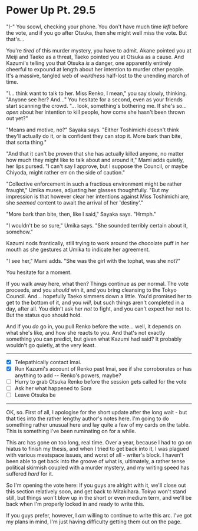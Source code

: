 # Power Up Pt. 29.5

"I-" You scowl, checking your phone. You don't have much time *left* before the vote, and if you go after Otsuka, then she might well miss the vote. But that's...

You're *tired* of this murder mystery, you have to admit. Akane pointed you at Meiji and Taeko as a threat, Taeko pointed you at Otsuka as a cause. And Kazumi's telling you that Otsuka *is* a danger, one apparently entirely cheerful to expound at length about her intention to murder other people. It's a massive, tangled web of *weirdness* half-lost to the unending march of time.

"I... think want to talk to her. Miss Renko, I mean," you say slowly, thinking. "Anyone see her? And..." You hesitate for a second, even as your friends start scanning the crowd. "... look, something's bothering me. If she's so... *open* about her intention to kill people, how come she hasn't been thrown out yet?"

"Means and motive, no?" Sayaka says. "Either Toshimichi doesn't think they'll actually do it, or is confident they can stop it. More bark than bite, that sorta thing."

"And that it can't be *proven* that she has actually killed anyone, no matter how much they might like to talk about and around it," Mami adds quietly, her lips pursed. "I can't say I approve, but I suppose the Council, or maybe Chiyoda, might rather err on the side of caution."

"Collective enforcement in such a fractious environment might be rather fraught," Umika muses, adjusting her glasses thoughtfully. "But my impression is that however clear her intentions against Miss Toshimichi are, she *seemed* content to await the arrival of her 'destiny'."

"More bark than bite, then, like I said," Sayaka says. "Hrmph."

"I wouldn't be so sure," Umika says. "She sounded terribly certain about it, somehow."

Kazumi nods frantically, still trying to work around the chocolate puff in her mouth as she gestures at Umika to indicate her agreement.

"I see her," Mami adds. "She was the girl with the tophat, was she not?"

You hesitate for a moment.

If you walk away here, what then? Things continue as per normal. The vote proceeds, and you *should* win it, and you bring cleansing to the Tokyo Council. And... hopefully Taeko simmers down a little. You'd promised her to get to the bottom of it, and you *will*, but such things aren't completed in a day, after all. You didn't ask her *not* to fight, and you can't expect her not to. But the status quo should hold.

And if you *do* go in, you pull Renko before the vote... well, it depends on what she's like, and how she reacts to you. And that's not exactly something you can predict, but given what Kazumi had said? It probably wouldn't go quietly, at the very least.

---

- [x] Telepathically contact Imai.
- [x] Run Kazumi's account of Renko past Imai, see if she corroborates or has anything to add -- Renko's powers, maybe?
- [ ] Hurry to grab Otsuka Renko before the session gets called for the vote
- [ ] Ask her what happened to Sora
- [ ] Leave Otsuka be

---

OK, so. First of all, I apologise for the short update after the long wait - but that ties into the rather lengthy author's notes here. I'm going to do something rather unusual here and lay quite a few of my cards on the table. This is something I've been ruminating on for a while.

This arc has gone on too long, real time. Over a year, because I had to go on hiatus to finish my thesis, and when I tried to get back into it, I was plagued with various meatspace issues, and worst of all - writer's block. I haven't been able to get back into the groove of what is, ultimately, a rather tense political skirmish coupled with a murder mystery, and my writing speed has suffered *hard* for it.

So I'm opening the vote here: If you guys are alright with it, we'll close out this section relatively soon, and get back to Mitakihara. Tokyo won't stand still, but things won't blow up in the short or even medium term, and we'll be back when I'm properly locked in and ready to write this.

If you guys prefer, however, I *am* willing to continue to write this arc. I've got my plans in mind, I'm just having difficulty getting them out on the page.

